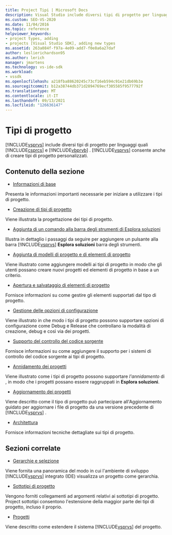 ```yaml
---
title: Project Tipi | Microsoft Docs
description: Visual Studio include diversi tipi di progetto per linguaggi quali Visual C# e Visual Basic. Visual Studio consente anche di creare tipi di progetto personalizzati.
ms.custom: SEO-VS-2020
ms.date: 11/04/2016
ms.topic: reference
helpviewer_keywords:
- project types, adding
- projects [Visual Studio SDK], adding new types
ms.assetid: 263a084f-f97a-4e09-add7-f0e8a6a27daf
author: leslierichardson95
ms.author: lerich
manager: jmartens
ms.technology: vs-ide-sdk
ms.workload:
- vssdk
ms.openlocfilehash: a218fba88620245c73cf16eb594c91e21db69b3a
ms.sourcegitcommit: b12a38744db371d2894769ecf305585f9577792f
ms.translationtype: MT
ms.contentlocale: it-IT
ms.lasthandoff: 09/13/2021
ms.locfileid: "126636147"
---
```

# <a name="project-types"></a>Tipi di progetto
[!INCLUDE[vsprvs](../../code-quality/includes/vsprvs_md.md)] include diversi tipi di progetto per linguaggi quali [!INCLUDE[csprcs](../../data-tools/includes/csprcs_md.md)] e [!INCLUDE[vbprvb](../../code-quality/includes/vbprvb_md.md)] . [!INCLUDE[vsprvs](../../code-quality/includes/vsprvs_md.md)] consente anche di creare tipi di progetto personalizzati.

## <a name="in-this-section"></a>Contenuto della sezione
- [Informazioni di base](../../extensibility/internals/project-type-essentials.md)

 Presenta le informazioni importanti necessarie per iniziare a utilizzare i tipi di progetto.

- [Creazione di tipi di progetto](../../extensibility/internals/creating-project-types.md)

 Viene illustrata la progettazione dei tipi di progetto.

- [Aggiunta di un comando alla barra degli strumenti di Esplora soluzioni](../../extensibility/adding-a-command-to-the-solution-explorer-toolbar.md)

 Illustra in dettaglio i passaggi da seguire per aggiungere un pulsante alla barra [!INCLUDE[vsprvs](../../code-quality/includes/vsprvs_md.md)] **Esplora soluzioni** barra degli strumenti.

- [Aggiunta di modelli di progetto e di elementi di progetto](../../extensibility/internals/adding-project-and-project-item-templates.md)

 Viene illustrato come aggiungere modelli ai tipi di progetto in modo che gli utenti possano creare nuovi progetti ed elementi di progetto in base a un criterio.

- [Apertura e salvataggio di elementi di progetto](../../extensibility/internals/opening-and-saving-project-items.md)

 Fornisce informazioni su come gestire gli elementi supportati dal tipo di progetto.

- [Gestione delle opzioni di configurazione](../../extensibility/internals/managing-configuration-options.md)

 Viene illustrato in che modo i tipi di progetto possono supportare opzioni di configurazione come Debug e Release che controllano la modalità di creazione, debug e così via dei progetti.

- [Supporto del controllo del codice sorgente](../../extensibility/internals/supporting-source-control.md)

 Fornisce informazioni su come aggiungere il supporto per i sistemi di controllo del codice sorgente ai tipi di progetto.

- [Annidamento dei progetti](../../extensibility/internals/nesting-projects.md)

 Viene illustrato come i tipi di progetto possono supportare *l'annidamento* di , in modo che i progetti possano essere raggruppati in **Esplora soluzioni**.

- [Aggiornamento dei progetti](../../extensibility/internals/upgrading-projects.md)

 Viene descritto come il tipo di progetto può partecipare all'Aggiornamento guidato per aggiornare i file di progetto da una versione precedente di [!INCLUDE[vsprvs](../../code-quality/includes/vsprvs_md.md)] .

- [Architettura](../../extensibility/internals/project-types-architecture.md)

 Fornisce informazioni tecniche dettagliate sui tipi di progetto.

## <a name="related-sections"></a>Sezioni correlate
- [Gerarchie e selezione](../../extensibility/internals/hierarchies-and-selection.md)

 Viene fornita una panoramica del modo in cui l'ambiente di sviluppo [!INCLUDE[vsprvs](../../code-quality/includes/vsprvs_md.md)] integrato (IDE) visualizza un progetto come gerarchia.

- [Sottotipi di progetto](../../extensibility/internals/project-subtypes.md)

 Vengono forniti collegamenti ad argomenti relativi ai sottotipi di progetto. Project sottotipi consentono l'estensione della maggior parte dei tipi di progetto, incluso il proprio.

- [Progetti](../../extensibility/internals/projects.md)

 Viene descritto come estendere il sistema [!INCLUDE[vsprvs](../../code-quality/includes/vsprvs_md.md)] del progetto.
